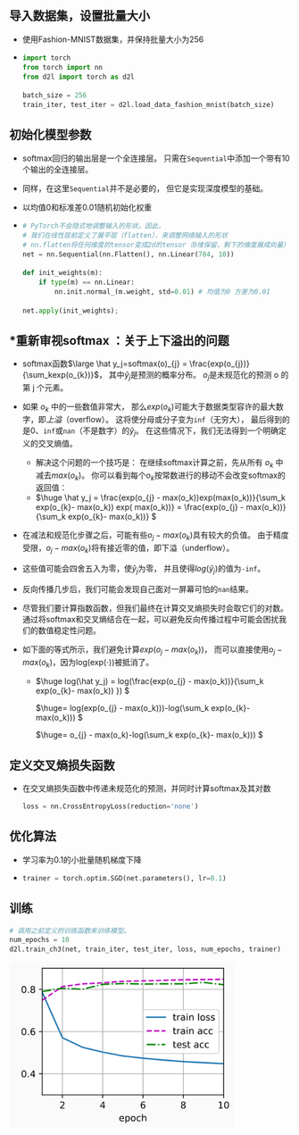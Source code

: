 ## 导入数据集，设置批量大小

- 使用Fashion-MNIST数据集，并保持批量大小为256

- ```python
  import torch
  from torch import nn
  from d2l import torch as d2l
  
  batch_size = 256
  train_iter, test_iter = d2l.load_data_fashion_mnist(batch_size)
  ```

## 初始化模型参数

- softmax回归的输出层是一个全连接层。  只需在`Sequential`中添加一个带有10个输出的全连接层。 

- 同样，在这里`Sequential`并不是必要的， 但它是实现深度模型的基础。 

- 以均值0和标准差0.01随机初始化权重

- ```python
  # PyTorch不会隐式地调整输入的形状。因此，
  # 我们在线性层前定义了展平层（flatten），来调整网络输入的形状 
  # nn.flatten将任何维度的tensor变成2d的tensor（0维保留，剩下的维度展成向量）
  net = nn.Sequential(nn.Flatten(), nn.Linear(784, 10))
  
  def init_weights(m):
      if type(m) == nn.Linear:
          nn.init.normal_(m.weight, std=0.01) # 均值为0 方差为0.01
  
  net.apply(init_weights);
  ```

## *重新审视softmax ：关于上下溢出的问题

- softmax函数$\large \hat y_j=softmax(o)_{j} = \frac{exp(o_{j})}{\sum_kexp(o_{k})}$， 其中$\hat y_j$是预测的概率分布。 $o_j$是未规范化的预测 o 的第 j 个元素。 

- 如果 $o_k$ 中的一些数值非常大， 那么$exp⁡(o_k)$可能大于数据类型容许的最大数字，即*上溢*（overflow）。 这将使分母或分子变为`inf`（无穷大）， 最后得到的是0、`inf`或`nan`（不是数字）的$\hat y_j$。 在这些情况下，我们无法得到一个明确定义的交叉熵值。

  - 解决这个问题的一个技巧是： 在继续softmax计算之前，先从所有 $o_k$ 中减去$max(o_k)$。 你可以看到每个$o_k$按常数进行的移动不会改变softmax的返回值：
  - $\huge \hat y_j = \frac{exp(o_{j} - max(o_k))exp(max(o_k))}{\sum_k exp(o_{k}- max(o_k)) exp( max(o_k))} = \frac{exp(o_{j} - max(o_k))}{\sum_k exp(o_{k}- max(o_k))} $ 

- 在减法和规范化步骤之后，可能有些$o_{j} - max(o_k)$具有较大的负值。 由于精度受限，$o_{j} - max(o_k)$将有接近零的值，即下溢（underflow）。

-  这些值可能会四舍五入为零，使$\hat y_j$为零， 并且使得$log⁡(\hat y_j)$的值为`-inf`。 

- 反向传播几步后，我们可能会发现自己面对一屏幕可怕的`nan`结果。

- 尽管我们要计算指数函数，但我们最终在计算交叉熵损失时会取它们的对数。 通过将softmax和交叉熵结合在一起，可以避免反向传播过程中可能会困扰我们的数值稳定性问题。

- 如下面的等式所示，我们避免计算$exp(o_{j} - max(o_k))$， 而可以直接使用$o_{j} - max(o_k)$，因为log⁡(exp⁡(⋅))被抵消了。

  - $\huge log(\hat y_j) = log(\frac{exp(o_{j} - max(o_k))}{\sum_k exp(o_{k}- max(o_k)) }) $

    $\huge= log(exp(o_{j} - max(o_k)))-log(\sum_k exp(o_{k}- max(o_k))) $ 

    $\huge= o_{j} - max(o_k)-log(\sum_k exp(o_{k}- max(o_k))) $

## 定义交叉熵损失函数

- 在交叉熵损失函数中传递未规范化的预测，并同时计算softmax及其对数

  ```python
  loss = nn.CrossEntropyLoss(reduction='none')
  ```

## 优化算法

- 学习率为0.1的小批量随机梯度下降

- ```python
  trainer = torch.optim.SGD(net.parameters(), lr=0.1)
  ```

## 训练

```python
# 调用之前定义的训练函数来训练模型。
num_epochs = 10
d2l.train_ch3(net, train_iter, test_iter, loss, num_epochs, trainer)
```

<img src="img/9.7.png" alt="9.7" style="zoom:80%;" />